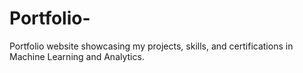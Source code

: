 # Portfolio-
Portfolio website showcasing my projects, skills, and certifications in Machine Learning and Analytics.
